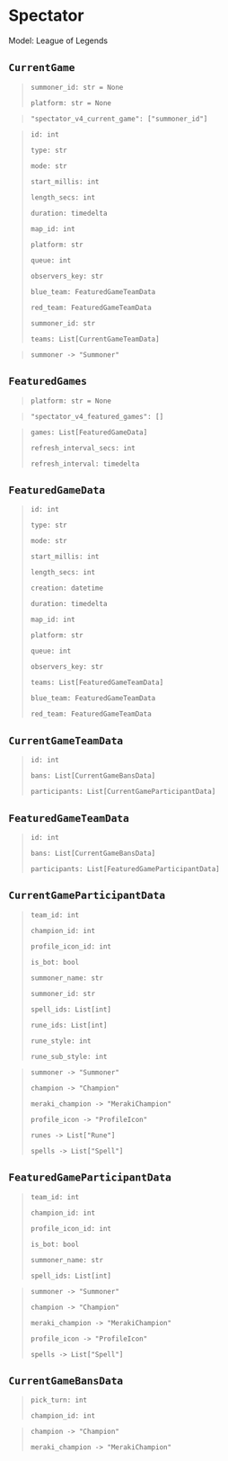 # Spectator
Model: League of Legends


## `CurrentGame` <Badge text="Pyot Core" vertical="middle"/> <Badge text="GET" vertical="middle"/>
>`summoner_id: str = None` <Badge text="param" type="warning" vertical="middle"/>
>
>`platform: str = None` <Badge text="param" type="warning" vertical="middle"/>

>`"spectator_v4_current_game": ["summoner_id"]` <Badge text="endpoint" type="error" vertical="middle"/>

>`id: int`
>
>`type: str`
>
>`mode: str`
>
>`start_millis: int`
>
>`length_secs: int`
>
>`duration: timedelta`
>
>`map_id: int`
>
>`platform: str`
>
>`queue: int`
>
>`observers_key: str`
>
>`blue_team: FeaturedGameTeamData`
>
>`red_team: FeaturedGameTeamData`
>
>`summoner_id: str`
>
>`teams: List[CurrentGameTeamData]`

>`summoner -> "Summoner"` <Badge text="bridge" type="error" vertical="middle"/>

## `FeaturedGames` <Badge text="Pyot Core" vertical="middle"/> <Badge text="GET" vertical="middle"/> <Badge text="Iterable" type="warning" vertical="middle"/>
>`platform: str = None` <Badge text="param" type="warning" vertical="middle"/>

>`"spectator_v4_featured_games": []` <Badge text="endpoint" type="error" vertical="middle"/>

>`games: List[FeaturedGameData]` <Badge text="Iterator" type="warning" vertical="middle"/>
>
>`refresh_interval_secs: int`
>
>`refresh_interval: timedelta`

## `FeaturedGameData` <Badge text="Pyot Static" vertical="middle"/>
>`id: int`
>
>`type: str`
>
>`mode: str`
>
>`start_millis: int`
>
>`length_secs: int`
>
>`creation: datetime`
>
>`duration: timedelta`
>
>`map_id: int`
>
>`platform: str`
>
>`queue: int`
>
>`observers_key: str`
>
>`teams: List[FeaturedGameTeamData]`
>
>`blue_team: FeaturedGameTeamData`
>
>`red_team: FeaturedGameTeamData`

## `CurrentGameTeamData` <Badge text="Pyot Static" vertical="middle"/>
>`id: int`
>
>`bans: List[CurrentGameBansData]`
>
>`participants: List[CurrentGameParticipantData]`

## `FeaturedGameTeamData` <Badge text="Pyot Static" vertical="middle"/>
>`id: int`
>
>`bans: List[CurrentGameBansData]`
>
>`participants: List[FeaturedGameParticipantData]`

## `CurrentGameParticipantData` <Badge text="Pyot Static" vertical="middle"/>
>`team_id: int`
>
>`champion_id: int`
>
>`profile_icon_id: int`
>
>`is_bot: bool`
>
>`summoner_name: str`
>
>`summoner_id: str`
>
>`spell_ids: List[int]`
>
>`rune_ids: List[int]`
>
>`rune_style: int`
>
>`rune_sub_style: int`

>`summoner -> "Summoner"` <Badge text="bridge" type="error" vertical="middle"/>
>
>`champion -> "Champion"` <Badge text="bridge" type="error" vertical="middle"/>
>
>`meraki_champion -> "MerakiChampion"` <Badge text="bridge" type="error" vertical="middle"/>
>
>`profile_icon -> "ProfileIcon"` <Badge text="bridge" type="error" vertical="middle"/>
>
>`runes -> List["Rune"]` <Badge text="bridge" type="error" vertical="middle"/>
>
>`spells -> List["Spell"]` <Badge text="bridge" type="error" vertical="middle"/>

## `FeaturedGameParticipantData` <Badge text="Pyot Static" vertical="middle"/>
>`team_id: int`
>
>`champion_id: int`
>
>`profile_icon_id: int`
>
>`is_bot: bool`
>
>`summoner_name: str`
>
>`spell_ids: List[int]`

>`summoner -> "Summoner"` <Badge text="bridge" type="error" vertical="middle"/>
>
>`champion -> "Champion"` <Badge text="bridge" type="error" vertical="middle"/>
>
>`meraki_champion -> "MerakiChampion"` <Badge text="bridge" type="error" vertical="middle"/>
>
>`profile_icon -> "ProfileIcon"` <Badge text="bridge" type="error" vertical="middle"/>
>
>`spells -> List["Spell"]` <Badge text="bridge" type="error" vertical="middle"/>

## `CurrentGameBansData` <Badge text="Pyot Static" vertical="middle"/>
>`pick_turn: int`
>
>`champion_id: int`

>`champion -> "Champion"` <Badge text="bridge" type="error" vertical="middle"/>
>
>`meraki_champion -> "MerakiChampion"` <Badge text="bridge" type="error" vertical="middle"/>
